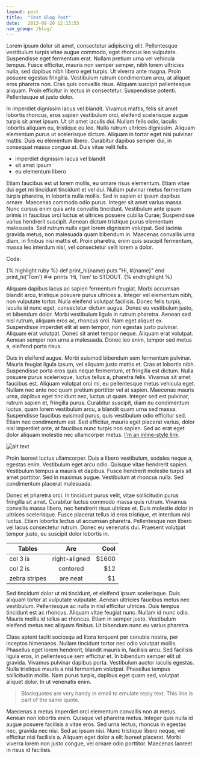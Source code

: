```yaml
---
layout: post
title:  "Test Blog Post"
date:   2013-08-20 12:15:53
nav_group: /blog/
---
```


Lorem ipsum dolor sit amet, consectetur adipiscing elit. Pellentesque vestibulum turpis vitae augue commodo, eget rhoncus leo vulputate. Suspendisse eget fermentum erat. Nullam pretium urna vel vehicula tempus. Fusce efficitur, mauris non semper semper, nibh lorem ultricies nulla, sed dapibus nibh libero eget turpis. Ut viverra ante magna. Proin posuere egestas fringilla. Vestibulum rutrum condimentum arcu, at aliquet eros pharetra non. Cras quis convallis risus. Aliquam suscipit pellentesque aliquam. Proin efficitur in lectus in consectetur. Suspendisse potenti. Pellentesque et justo dolor.

In imperdiet dignissim lacus vel blandit. Vivamus mattis, felis sit amet lobortis rhoncus, eros sapien vestibulum orci, eleifend scelerisque augue turpis sit amet ipsum. Ut sit amet iaculis dui. Nullam felis odio, iaculis lobortis aliquam eu, tristique eu leo. Nulla rutrum ultrices dignissim. Aliquam elementum purus ut scelerisque dictum. Aliquam in tortor eget nisi pulvinar mattis. Duis eu elementum libero. Curabitur dapibus semper dui, in consequat massa congue at. Duis vitae velit felis.

 * imperdiet dignissim lacus vel blandit
 * sit amet ipsum
 * eu elementum libero

Etiam faucibus est ut lorem mollis, eu ornare risus elementum. Etiam vitae dui eget mi tincidunt tincidunt et vel dui. Nullam pulvinar metus fermentum turpis pharetra, in lobortis nulla mollis. Sed in sapien et ipsum dapibus ornare. Maecenas commodo odio purus. Integer sit amet varius massa. Nunc cursus enim quis ante convallis tincidunt. Vestibulum ante ipsum primis in faucibus orci luctus et ultrices posuere cubilia Curae; Suspendisse varius hendrerit suscipit. Aenean dictum tristique purus elementum malesuada. Sed rutrum nulla eget lorem dignissim volutpat. Sed lacinia gravida metus, non malesuada quam bibendum in. Maecenas convallis urna diam, in finibus nisi mattis et. Proin pharetra, enim quis suscipit fermentum, massa leo interdum nisl, vel consectetur velit lorem a dolor.

Code:

{% highlight ruby %}
def print_hi(name)
  puts "Hi, #{name}"
end
print_hi('Tom')
#=> prints 'Hi, Tom' to STDOUT.
{% endhighlight %}

Aliquam dapibus lacus ac sapien fermentum feugiat. Morbi accumsan blandit arcu, tristique posuere purus ultrices a. Integer vel elementum nibh, non vulputate tortor. Nulla eleifend volutpat facilisis. Donec felis turpis, iaculis id nunc eget, consectetur dictum augue. Donec eu vestibulum justo, et bibendum dolor. Morbi vestibulum ligula in rutrum pharetra. Aenean sed nisl rutrum, aliquam eros ac, rhoncus orci. Nam eget aliquet ex. Suspendisse imperdiet elit at sem tempor, non egestas justo pulvinar. Aliquam erat volutpat. Donec sit amet tempor neque. Aliquam erat volutpat. Aenean semper non urna a malesuada. Donec leo enim, tempor sed metus a, eleifend porta risus.

Duis in eleifend augue. Morbi euismod bibendum sem fermentum pulvinar. Mauris feugiat ligula ipsum, vel aliquam justo mattis et. Cras et lobortis nibh. Suspendisse porta eros quis neque fermentum, et fringilla est dictum. Nulla posuere purus scelerisque, luctus tellus a, pharetra felis. Vivamus sit amet faucibus est. Aliquam volutpat orci mi, eu pellentesque metus vehicula eget. Nullam nec ante nec quam pretium porttitor vel at sapien. Maecenas mauris urna, dapibus eget tincidunt nec, luctus ut quam. Integer sed est pulvinar, rutrum sapien et, fringilla purus. Curabitur suscipit, diam eu condimentum luctus, quam lorem vestibulum arcu, a blandit quam urna sed massa. Suspendisse faucibus euismod purus, quis vestibulum odio efficitur sed. Etiam nec condimentum est. Sed efficitur, mauris eget placerat varius, dolor nisl imperdiet ante, at faucibus nunc turpis non sapien. Sed ac erat eget dolor aliquam molestie nec ullamcorper metus. [I'm an inline-style link](https://www.google.com).

![alt text](https://encrypted-tbn1.gstatic.com/images?q=tbn:ANd9GcQMtGOh7XDMeJEmwZxoKcU_n7joA5KqCZJQtV7lLcpzutq4LXE0 "CC")

Proin laoreet luctus ullamcorper. Duis a libero vestibulum, sodales neque a, egestas enim. Vestibulum eget arcu odio. Quisque vitae hendrerit sapien. Vestibulum tempus a mauris et dapibus. Fusce hendrerit molestie turpis sit amet porttitor. Sed in maximus augue. Vestibulum at rhoncus nulla. Sed condimentum placerat malesuada.

Donec et pharetra orci. In tincidunt purus velit, vitae sollicitudin purus fringilla sit amet. Curabitur luctus commodo massa quis rutrum. Vivamus convallis massa libero, nec hendrerit risus ultrices et. Duis molestie dolor in ultrices scelerisque. Fusce placerat tellus id eros tristique, et interdum nisl luctus. Etiam lobortis lectus ut accumsan pharetra. Pellentesque non libero vel lacus consectetur rutrum. Donec eu venenatis dui. Praesent volutpat tempor justo, eu suscipit dolor lobortis in.

| Tables        | Are           | Cool  |
| ------------- |:-------------:| -----:|
| col 3 is      | right-aligned | $1600 |
| col 2 is      | centered      |   $12 |
| zebra stripes | are neat      |    $1 |

Sed tincidunt dolor ut mi tincidunt, et eleifend ipsum scelerisque. Duis aliquam tortor at vulputate vulputate. Aenean ultricies faucibus metus nec vestibulum. Pellentesque ac nulla in nisl efficitur ultrices. Duis tempus tincidunt est ac rhoncus. Aliquam vitae feugiat nunc. Nullam id nunc odio. Mauris mollis id tellus ac rhoncus. Etiam in semper justo. Vestibulum eleifend metus nec aliquam finibus. Ut bibendum nunc eu varius pharetra.

Class aptent taciti sociosqu ad litora torquent per conubia nostra, per inceptos himenaeos. Nullam tincidunt tortor nec odio volutpat mollis. Phasellus eget lorem hendrerit, blandit mauris in, facilisis arcu. Sed facilisis ligula eros, in pellentesque sem efficitur et. In bibendum semper elit ut gravida. Vivamus pulvinar dapibus porta. Vestibulum auctor iaculis egestas. Nulla tristique mauris a nisi fermentum volutpat. Phasellus tempus sollicitudin mollis. Nam purus turpis, dapibus eget quam sed, volutpat aliquet dolor. In ut venenatis enim.

> Blockquotes are very handy in email to emulate reply text.
> This line is part of the same quote.

Maecenas a metus imperdiet orci elementum convallis non at metus. Aenean non lobortis enim. Quisque vel pharetra metus. Integer quis nulla id augue posuere facilisis a vitae eros. Sed urna lectus, rhoncus in egestas nec, gravida nec nisi. Sed ac ipsum nisi. Nunc tristique libero neque, vel efficitur nisi facilisis a. Aliquam eget dolor a elit laoreet placerat. Morbi viverra lorem non justo congue, vel ornare odio porttitor. Maecenas laoreet in risus id facilisis.